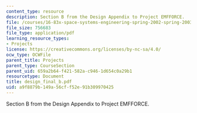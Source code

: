 ```yaml
---
content_type: resource
description: Section B from the Design Appendix to Project EMFFORCE.
file: /courses/16-83x-space-systems-engineering-spring-2002-spring-2003/a9f8879b149a56cff52e91b309970425_design_final_b.pdf
file_size: 756683
file_type: application/pdf
learning_resource_types:
- Projects
license: https://creativecommons.org/licenses/by-nc-sa/4.0/
ocw_type: OCWFile
parent_title: Projects
parent_type: CourseSection
parent_uid: 659a2b64-f421-582a-c946-1d654c0a29b1
resourcetype: Document
title: design_final_b.pdf
uid: a9f8879b-149a-56cf-f52e-91b309970425
---
```

Section B from the Design Appendix to Project EMFFORCE.